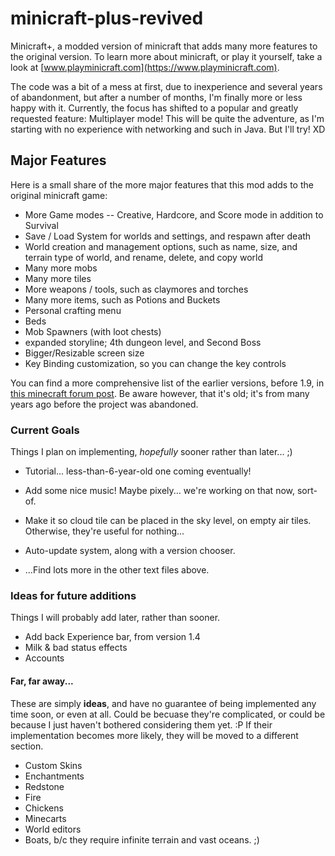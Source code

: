 # minicraft-plus-revived
Minicraft+, a modded version of minicraft that adds many more features to the original version. To learn more about minicraft, or play it yourself, take a look at [www.playminicraft.com](https://www.playminicraft.com).

The code was a bit of a mess at first, due to inexperience and several years of abandonment, but after a number of months, I'm finally more or less happy with it. Currently, the focus has shifted to a popular and greatly requested feature: Multiplayer mode! This will be quite the adventure, as I'm starting with no experience with networking and such in Java. But I'll try! XD

## Major Features
Here is a small share of the more major features that this mod adds to the original minicraft game:
* More Game modes -- Creative, Hardcore, and Score mode in addition to Survival
* Save / Load System for worlds and settings, and respawn after death
* World creation and management options, such as name, size, and terrain type of world, and rename, delete, and copy world
* Many more mobs
* Many more tiles
* More weapons / tools, such as claymores and torches
* Many more items, such as Potions and Buckets
* Personal crafting menu
* Beds
* Mob Spawners (with loot chests)
* expanded storyline; 4th dungeon level, and Second Boss
* Bigger/Resizable screen size
* Key Binding customization, so you can change the key controls


You can find a more comprehensive list of the earlier versions, before 1.9, in [this minecraft forum post](http://www.minecraftforum.net/forums/off-topic/general-gaming/452036-v1-6-minicraft-plus). Be aware however, that it's old; it's from many years ago before the project was abandoned.

### Current Goals

Things I plan on implementing, _hopefully_ sooner rather than later... ;)

* Tutorial... less-than-6-year-old one coming eventually!

* Add some nice music! Maybe pixely... we're working on that now, sort-of.

* Make it so cloud tile can be placed in the sky level, on empty air tiles. Otherwise, they're useful for nothing...

* Auto-update system, along with a version chooser.

* ...Find lots more in the other text files above.

### Ideas for future additions

Things I will probably add later, rather than sooner.

* Add back Experience bar, from version 1.4
* Milk & bad status effects
* Accounts

#### Far, far away...

These are simply **ideas**, and have no guarantee of being implemented any time soon, or even at all. Could be becuase they're complicated, or could be because I just haven't bothered considering them yet. :P
If their implementation becomes more likely, they will be moved to a different section.

* Custom Skins
* Enchantments
* Redstone
* Fire
* Chickens
* Minecarts
* World editors
* Boats, b/c they require infinite terrain and vast oceans. ;)

